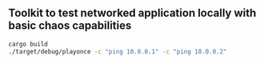 Toolkit to test networked application locally with basic chaos capabilities
---

```bash
cargo build
./target/debug/playonce -c "ping 10.0.0.1" -c "ping 10.0.0.2"
```